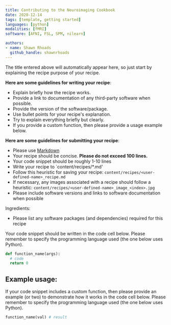 ```yaml
---
title: Contributing to the Neuroimaging Cookbook
date: 2020-12-14
tags: [template, getting started]
languages: [python]
modalities: [fMRI]
software: [AFNI, FSL, SPM, nilearn]

authors:
- name: Shawn Rhoads
  github_handle: shawnrhoads
---
```


The title entered above will automatically appear here, so just start by explaining the recipe purpose of your recipe.

**Here are some guidelines for writing your recipe**:
- Explain briefly how the recipe works.
- Provide a link to documentation of any third-party software when possible.
- Provide the version of the software/package.
- Use bullet points for your recipe's explanation.
- Try to explain everything briefly but clearly.
- If you provide a custom function, then please provide a usage example below.

**Here are some guidelines for submitting your recipe**:
- Please use [Markdown](https://www.markdownguide.org/basic-syntax/)
- Your recipe should be concise. **Please do not exceed 100 lines.**
- Your code snippet should be roughly 1-10 lines
- Write your recipe to `content/recipes/*.md'
- Follow this heuristic for saving your recipe: `content/recipes/<user-defined-name>_recipe.md`
- If necessary, any images associated with a recipe should follow a heuristic: `content/recipes/<user-defined-name>_image_<index>.jpg`
- Please include software versions and links to software documentation when possible

Ingredients:
- Please list any software packages (and dependencies) required for this recipe

Your code snippet should be written in the code cell below. Please remember to specify the programming language used (the one below uses Python).
```py
def function_name(args):
  # code
  return 0
```

## Example usage:
If your code snippet includes a custom function, then please provide an example (or two) to demonstrate how it works in the code cell below. Please remember to specify the programming language used (the one below uses Python).
```py
function_name(val) # result
```
